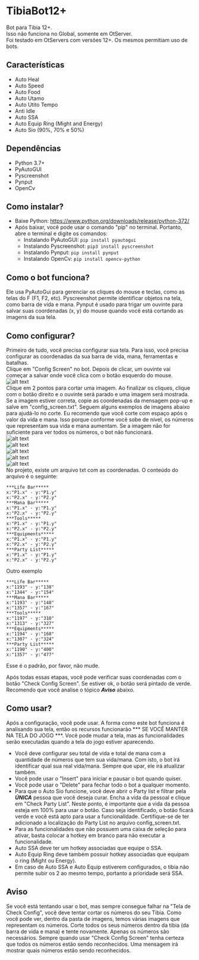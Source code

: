 # TibiaBot12+
Bot para Tibia 12+. <br>
Isso não funciona no Global, somente em OtServer. <br>
Foi testado em OtServers com versões 12+. Os mesmos permitiam uso de bots.<br>

## Características
- Auto Heal
- Auto Speed
- Auto Food
- Auto Utamo
- Auto Utito Tempo
- Anti Idle
- Auto SSA
- Auto Equip Ring (Might and Energy)
- Auto Sio (90%, 70% e 50%)

## Dependências
- Python 3.7+
- PyAutoGUI
- Pyscreenshot
- Pynput
- OpenCv
## Como instalar?
- Baixe Python: https://www.python.org/downloads/release/python-372/
- Após baixar, você pode usar o comando "pip" no terminal. Portanto, abre o terminal e digite os comandos:
    - Instalando PyAutoGUI: ```pip install pyautogui```
    - Instalando Pyscreenshot: ```pip3 install pyscreenshot```
    - Instalando Pynput: ```pip install pynput```
    - Instalando OpenCv: ```pip install opencv-python```
## Como o bot funciona?
 Ele usa PyAutoGui para gerenciar os cliques do mouse e teclas, como as telas do F (F1, F2, etc). Pyscreenshot permite identificar objetos na tela, como barra de vida e mana. Pynput é usado para trigar um ouvinte para salvar suas coordenadas (x, y) do mouse quando você está cortando as imagens da sua tela.
## Como configurar?
Primeiro de tudo, você precisa configurar sua tela. Para isso, você precisa configurar as coordenadas da sua barra de vida, mana, ferramentas e batalhas.<br>
Clique em "Config Screen" no bot. Depois de clicar, um ouvinte vai começar a salvar onde você clica com o botão esquerdo do mouse.<br> 
![alt text](https://github.com/leoee/bot_for_tibia12.01/blob/master/src/images/bot.png)<br>
Clique em 2 pontos para cortar uma imagem. Ao finalizar os cliques, clique com o botão direito e o ouvinte será parado e uma imagem será mostrada. Se a imagem estiver correta, copie as coordenadas da mensagem pop-up e salve em "config_screen.txt". Seguem alguns exemplos de imagens abaixo para ajudá-lo no corte. Eu recomendo que você corte com espaço após o valor da vida e mana. Isso porque conforme você sobe de nível, os números que representam sua vida e mana aumentam. Se a imagem não for suficiente para ver todos os números, o bot não funcionará.<br>
![alt text](https://github.com/leoee/bot_for_tibia12.01/blob/master/src/images/lifeRD.png)<br>
![alt text](https://github.com/leoee/bot_for_tibia12.01/blob/master/src/images/manaRD.png)<br>
![alt text](https://github.com/leoee/bot_for_tibia12.01/blob/master/src/images/toolsRD.png)<br>
![alt text](https://github.com/leoee/bot_for_tibia12.01/blob/master/src/images/equipmentRD.png)<br>
![alt text](https://github.com/leoee/bot_for_tibia12.01/blob/master/src/images/partyListRD.png)<br>
No projeto, existe um arquivo txt com as coordenadas. O conteúdo do arquivo é o seguinte:
```
***Life Bar*****
x:"P1.x" - y:"P1.y"
x:"P2.x" - y:"P2.y"
***Mana Bar*****
x:"P1.x" - y:"P1.y"
x:"P2.x" - y:"P2.y"
***Tools*****
x:"P1.x" - y:"P1.y"
x:"P2.x" - y:"P2.y"
***Equipments*****
x:"P1.x" - y:"P1.y"
x:"P2.x" - y:"P2.y"
***Party List*****
x:"P1.x" - y:"P1.y"
x:"P2.x" - y:"P2.y"
```
Outro exemplo<br>
```
***Life Bar*****
x:"1193" - y:"138"
x:"1344" - y:"154"
***Mana Bar*****
x:"1193" - y:"148"
x:"1357" - y:"167"
***Tools*****
x:"1197" - y:"310"
x:"1313" - y:"327"
***Equipments*****
x:"1194" - y:"168"
x:"1307" - y:"324"
***Party List*****
x:"1190" - y:"400"
x:"1357" - y:"477"
```
Esse é o padrão, por favor, não mude.<br>

Após todas essas etapas, você pode verificar suas coordenadas com o botão "Check Config Screen". Se estiver ok, o botão será pintado de verde. Recomendo que você analise o tópico ***Aviso*** abaixo.<br>

## Como usar?
Após a configuração, você pode usar. A forma como este bot funciona é analisando sua tela, então os recursos funcionarão *** SE VOCÊ MANTER NA TELA DO JOGO ***. Você pode mudar a tela, mas as funcionalidades serão executadas quando a tela do jogo estiver aparecendo.

- Você deve configurar seu total de vida e total de mana com a quantidade de números que tem sua vida/mana. Com isto, o bot irá identificar qual sua real vida/mana. Sempre que upar, ele irá atualizar também.
- Você pode usar o "Insert" para iniciar e pausar o bot quando quiser.
- Você pode usar o "Delete" para fechar todo o bot a qualquer momento.
- Para que o Auto Sio funcione, você deve abrir o Party list e filtrar pela ***ÚNICA*** pessoa que você deseja curar. Encha a vida da pessoal e clique em "Check Party List". Neste ponto, é importante que a vida da pessoa esteja em 100% para usar o botão. Caso seja identificado, o botão ficará verde e você está apto para usar a funcionalidade. Certifique-se de ter adicionado a localização do Party List no arquivo config_screen.txt.
- Para as funcionalidades que não possuem uma caixa de seleção para ativar, basta colocar a hotkey em branco para não executar a funcionalidade.
- Auto SSA deve ter um hotkey associadas que equipe o SSA.
- Auto Equip Ring deve também possuir hotkey associadas que equipam o ring (Might ou Energy).
- Em caso de Auto SSA e Auto Equip estiverem configurados, o tibia não permite subir os 2 ao mesmo tempo, portanto a prioridade será SSA.

## Aviso
Se você está tentando usar o bot, mas sempre consegue falhar na "Tela de Check Config", você deve tentar cortar os números do seu Tibia. Como você pode ver, dentro da pasta de imagens, temos várias imagens que representam os números. Corte todos os seus números dentro da tibia (da barra de vida e mana) e tente novamente. Apenas os números são necessários.
Sempre quando usar "Check Config Screen" tenha certeza que todos os números estão sendo reconhecidos. Uma mensagem irá mostrar quais números estão sendo reconhecidos.
